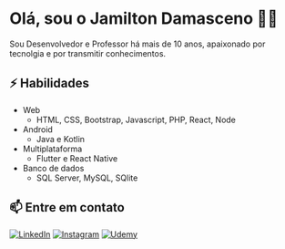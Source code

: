 # Olá, sou o Jamilton Damasceno 👨‍💻
Sou Desenvolvedor e Professor há mais de 10 anos, apaixonado por tecnolgia e por transmitir conhecimentos.

## ⚡ Habilidades
- Web
  - HTML, CSS, Bootstrap, Javascript, PHP, React, Node
- Android
  - Java e Kotlin
- Multiplataforma
  - Flutter e React Native
- Banco de dados
  - SQL Server, MySQL, SQlite

## 📫 Entre em contato
[![LinkedIn](https://img.shields.io/badge/LinkedIn-0077B5?style=for-the-badge&logo=linkedin&logoColor=white)](https://www.linkedin.com/in/jamiltondamasceno/)
[![Instagram](https://img.shields.io/badge/Instagram-E4405F?style=for-the-badge&logo=instagram&logoColor=white)](https://www.instagram.com/codansoficial) 
[![Udemy](https://img.shields.io/badge/Udemy-EC5252?style=for-the-badge&logo=Udemy&logoColor=white)]([https://www.instagram.com/codansoficial](https://www.udemy.com/user/jamiltondamasceno)) 
